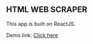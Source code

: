 ## **HTML WEB SCRAPER**

This app is built on ReactJS.

Demo link: [Click here](https://beamish-lamington-45d68f.netlify.app/)
